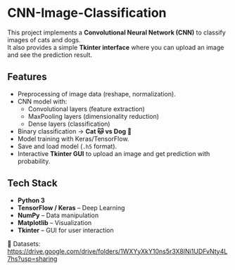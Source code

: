 # CNN-Image-Classification

This project implements a **Convolutional Neural Network (CNN)** to classify images of cats and dogs.  
It also provides a simple **Tkinter interface** where you can upload an image and see the prediction result.


## Features
- Preprocessing of image data (reshape, normalization).  
- CNN model with:
  - Convolutional layers (feature extraction)  
  - MaxPooling layers (dimensionality reduction)  
  - Dense layers (classification)  
- Binary classification → **Cat 🐱 vs Dog 🐶**  
- Model training with Keras/TensorFlow.  
- Save and load model (`.h5` format).  
- Interactive **Tkinter GUI** to upload an image and get prediction with probability.  


## Tech Stack
- **Python 3**  
- **TensorFlow / Keras** – Deep Learning  
- **NumPy** – Data manipulation  
- **Matplotlib** – Visualization  
- **Tkinter** – GUI for user interaction  

📂 Datasets:
https://drive.google.com/drive/folders/1WXYyXkY10ns5r3X8INi1UDFvNty4L7hs?usp=sharing

